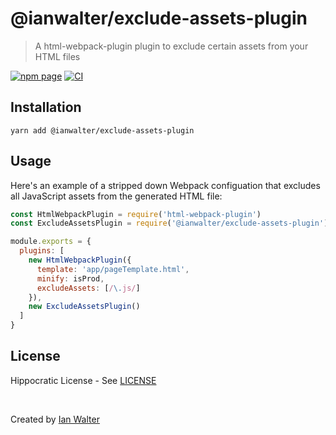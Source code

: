 # @ianwalter/exclude-assets-plugin
> A html-webpack-plugin plugin to exclude certain assets from your HTML files

[![npm page][npmImage]][npmUrl]
[![CI][ciImage]][ciUrl]

## Installation

```console
yarn add @ianwalter/exclude-assets-plugin
```

## Usage

Here's an example of a stripped down Webpack configuation that excludes all
JavaScript assets from the generated HTML file:

```js
const HtmlWebpackPlugin = require('html-webpack-plugin')
const ExcludeAssetsPlugin = require('@ianwalter/exclude-assets-plugin')

module.exports = {
  plugins: [
    new HtmlWebpackPlugin({
      template: 'app/pageTemplate.html',
      minify: isProd,
      excludeAssets: [/\.js/]
    }),
    new ExcludeAssetsPlugin()
  ]
}
```

## License

Hippocratic License - See [LICENSE][licenseUrl]

&nbsp;

Created by [Ian Walter](https://ianwalter.dev)

[npmImage]: https://img.shields.io/npm/v/@ianwalter/exclude-assets-plugin.svg
[npmUrl]: https://www.npmjs.com/package/@ianwalter/exclude-assets-plugin
[ciImage]: https://github.com/ianwalter/exclude-assets-plugin/workflows/CI/badge.svg
[ciUrl]: https://github.com/ianwalter/exclude-assets-plugin/actions
[licenseUrl]: https://github.com/ianwalter/exclude-assets-plugin/blob/master/LICENSE
